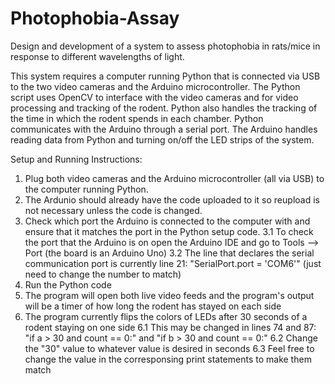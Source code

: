 # Photophobia-Assay

Design and development of a system to assess photophobia in rats/mice in response to different wavelengths of light.

This system requires a computer running Python that is connected via USB to the two video cameras and the Arduino microcontroller. The Python script uses OpenCV to interface with the video cameras and for video processing and tracking of the rodent. Python also handles the tracking of the time in which the rodent spends in each chamber. Python communicates with the Arduino through a serial port. The Arduino handles reading data from Python and turning on/off the LED strips of the system.

Setup and Running Instructions:
1. Plug both video cameras and the Arduino microcontroller (all via USB) to the computer running Python.
2. The Ardunio should already have the code uploaded to it so reupload is not necessary unless the code is changed.
3. Check which port the Arduino is connected to the computer with and ensure that it matches the port in the Python setup code.
	3.1 To check the port that the Arduino is on open the Arduino IDE and go to Tools --> Port (the board is an Arduino Uno)
	3.2 The line that declares the serial communication port is currently line 21: "SerialPort.port = 'COM6'" (just need to change the number to match)
4. Run the Python code
5. The program will open both live video feeds and the program's output will be a timer of how long the rodent has stayed on each side
6. The program currently flips the colors of LEDs after 30 seconds of a rodent staying on one side 
    6.1 This may be changed in lines 74 and 87: "if a > 30 and count == 0:" and "if b > 30 and count == 0:"
    6.2 Change the "30" value to whatever value is desired in seconds
    6.3 Feel free to change the value in the corresponsing print statements to make them match
